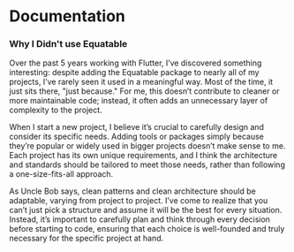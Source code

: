 # Documentation

### Why I Didn't use Equatable
Over the past 5 years working with Flutter, I’ve discovered something interesting: despite adding the Equatable package to nearly all of my projects, I’ve rarely seen it used in a meaningful way. Most of the time, it just sits there, "just because." For me, this doesn’t contribute to cleaner or more maintainable code; instead, it often adds an unnecessary layer of complexity to the project.

When I start a new project, I believe it’s crucial to carefully design and consider its specific needs. Adding tools or packages simply because they’re popular or widely used in bigger projects doesn’t make sense to me. Each project has its own unique requirements, and I think the architecture and standards should be tailored to meet those needs, rather than following a one-size-fits-all approach.

As Uncle Bob says, clean patterns and clean architecture should be adaptable, varying from project to project. I’ve come to realize that you can’t just pick a structure and assume it will be the best for every situation. Instead, it’s important to carefully plan and think through every decision before starting to code, ensuring that each choice is well-founded and truly necessary for the specific project at hand.
